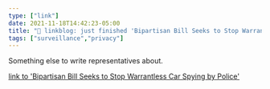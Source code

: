 ```yaml
---
type: ["link"]
date: 2021-11-18T14:42:23-05:00
title: "🔗 linkblog: just finished 'Bipartisan Bill Seeks to Stop Warrantless Car Spying by Police'"
tags: ["surveillance","privacy"]
---
```

Something else to write representatives about.
 
[link to 'Bipartisan Bill Seeks to Stop Warrantless Car Spying by Police'](https://theintercept.com/2021/11/18/bill-warrantless-searches-car-data-police/)

